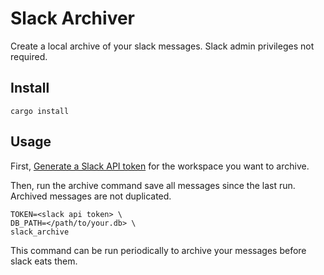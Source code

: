 # Slack Archiver

Create a local archive of your slack messages. Slack admin privileges not required.

## Install

```console
cargo install
```

## Usage

First, [Generate a Slack API token](https://api.slack.com/custom-integrations/legacy-tokens) for the workspace you want to archive.

Then, run the archive command save all messages since the last run. Archived messages are not duplicated.

```console
TOKEN=<slack api token> \
DB_PATH=</path/to/your.db> \
slack_archive
```

This command can be run periodically to archive your messages before slack eats them.
